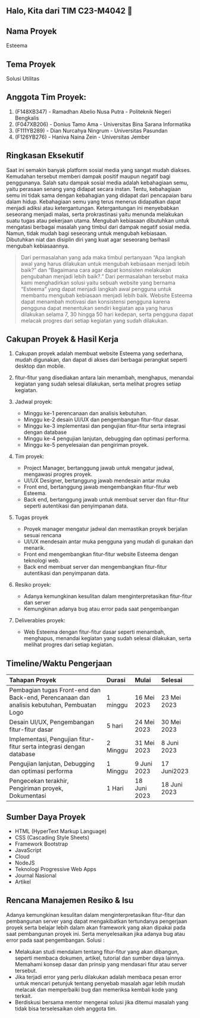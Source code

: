 ## Halo, Kita dari TIM C23-M4042 👋

## Nama Proyek
Esteema

## Tema Proyek
Solusi Utilitas

## Anggota Tim Proyek:
1. (F148XB347) - Ramadhan Abelio Nusa Putra  - Politeknik Negeri Bengkalis
2. (F047XB206) - Donius Tamo Ama - Universitas Bina Sarana Informatika
3. (F111YB289) - Dian Nurcahya Ningrum - Universitas Pasundan
4. (F126YB276) - Haniva Naina Zein  - Universitas Jember

## Ringkasan Eksekutif
  Saat ini semakin banyak platform sosial media yang sangat mudah diakses. Kemudahan tersebut memberi dampak positif maupun negatif bagi penggunanya. Salah satu dampak sosial media adalah kebahagiaan semu, yaitu perasaan senang yang didapat secara instan. Tentu, kebahagiaan semu ini tidak sama dengan kebahagian yang didapat dari pencapaian baru dalam hidup. Kebahagiaan semu yang terus menerus didapatkan dapat menjadi adiksi atau ketergantungan. Ketergantungan ini menyebabkan seseorang menjadi malas, serta prokrastinasi yaitu menunda melakukan suatu tugas atau pekerjaan utama. Mengubah kebiasaan dibutuhkan untuk mengatasi berbagai masalah yang timbul dari dampak negatif sosial media. Namun, tidak mudah bagi seseorang untuk mengubah kebiasaan. Dibutuhkan niat dan disiplin diri yang kuat agar seseorang berhasil mengubah kebiasaannya.
  > Dari permasalahan yang ada maka timbul pertanyaan “Apa langkah awal yang harus dilakukan untuk mengubah kebiasaan menjadi lebih baik?” dan “Bagaimana cara agar dapat konsisten melakukan pengubahan menjadi lebih baik?.”
  Dari permasalahan tersebut maka kami menghadirkan solusi yaitu sebuah website yang bernama “Esteema” yang dapat menjadi langkah awal pengguna untuk membantu mengubah kebiasaan menjadi lebih baik. Website Esteema dapat menambah motivasi dan konsistensi pengguna karena pengguna dapat menentukan sendiri kegiatan apa yang harus dilakukan selama 7, 30 hingga 50 hari kedepan, serta pengguna dapat melacak progres dari setiap kegiatan yang sudah dilakukan.

## Cakupan Proyek & Hasil Kerja
1. Cakupan proyek adalah membuat website Esteema yang sederhana, mudah digunakan, dan dapat di akses dari berbagai perangkat seperti desktop dan mobile.

2. fitur-fitur yang disediakan antara lain menambah, menghapus, menandai kegiatan yang sudah selesai dilakukan, serta melihat progres setiap kegiatan.

3. Jadwal proyek:
    - Minggu ke-1 perencanaan dan analisis kebutuhan.
    - Minggu ke-2 desain UI/UX dan pengembangan fitur-fitur dasar.
    - Minggu ke-3 implementasi dan pengujian fitur-fitur serta integrasi dengan database
    - Minggu ke-4 pengujian lanjutan, debugging dan optimasi performa.
    - Minggu ke-5 penyelesaian dan pengiriman proyek.

4. Tim proyek:
    - Project Manager, bertanggung jawab untuk mengatur jadwal, mengawasi progres proyek.
    - UI/UX Designer, bertanggung jawab mendesain antar muka
    - Front end, bertanggung jawab mengembangkan fitur-fitur web Esteema.
    - Back end, bertanggung jawab untuk membuat server dan fitur-fitur seperti autentikasi dan penyimpanan data.

5. Tugas proyek
    - Proyek manager mengatur jadwal dan memastikan proyek berjalan sesuai rencana
    - UI/UX mendesain antar muka pengguna yang mudah di gunakan dan menarik.
    - Front end mengembangkan fitur-fitur website Esteema dengan teknologi web.
    - Back end membuat server dan mengembangkan fitur-fitur autentikasi dan penyimpanan data.

6. Resiko proyek:
    - Adanya kemungkinan kesulitan dalam menginterpretasikan fitur-fitur dan server
    - Kemungkinan adanya bug atau error pada saat pengembangan

7. Deliverables proyek:
    - Web Esteema dengan fitur-fitur dasar seperti menambah, menghapus, menandai kegiatan yang sudah selesai dilakukan, serta melihat progres dari setiap kegiatan.

## Timeline/Waktu Pengerjaan
Tahapan Proyek | Durasi | Mulai | Selesai |
:--- | :--- | :--- | :--- |
Pembagian tugas Front-end dan Back-end, Perencanaan dan analisis kebutuhan, Pembuatan Logo | 1 minggu | 16 Mei 2023 | 23 Mei 2023 |
Desain UI/UX, Pengembangan fitur-fitur dasar | 5 hari | 24 Mei 2023 | 30 Mei 2023 |
Implementasi, Pengujian fitur-fitur serta integrasi dengan database | 2 Minggu | 31 Mei 2023 | 8 Juni 2023 |
Pengujian lanjutan, Debugging dan optimasi performa | 1 Minggu | 9 Juni 2023 | 17 Juni2023 |
Pengecekan terakhir, Pengiriman proyek, Dokumentasi | 1 Hari | 18 Juni 2023 | 18 Juni 2023 |

## Sumber Daya Proyek
- HTML (HyperText Markup Language)
- CSS (Cascading Style Sheets)
- Framework Bootstrap
- JavaScript
- Cloud
- NodeJS
- Teknologi Progressive Web Apps
- Journal Nasional
- Artikel

## Rencana Manajemen Resiko & Isu
Adanya kemungkinan kesulitan dalam menginterpretasikan fitur-fitur dan pembangunan server yang dapat mengakibatkan tertundanya pengerjaan proyek serta belajar lebih dalam akan framework yang akan dipakai pada saat pembangunan proyek ini. Serta menyelesaikan jika adanya bug atau error pada saat pengembangan. 
Solusi : 
- Melakukan studi mendalam tentang fitur-fitur yang akan dibangun, seperti membaca dokumen, artikel, tutorial dan sumber daya lainnya. 
Memahami konsep dasar dan prinsip yang mendasari fitur atau server tersebut. 
- Jika terjadi error yang perlu dilakukan adalah membaca pesan error untuk mencari petunjuk tentang penyebab masalah agar lebih mudah melacak dan memperbaiki bug dan memeriksa kembali kode yang terkait.
- Berdiskusi bersama mentor mengenai solusi jika ditemui masalah yang tidak bisa terselesaikan oleh anggota tim.
